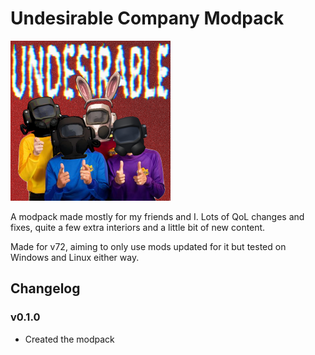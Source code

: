 # Undesirable Company Modpack

![image](icon.png)

A modpack made mostly for my friends and I. Lots of QoL changes and fixes, quite a few extra interiors and a little bit of new content.

Made for v72, aiming to only use mods updated for it but tested on Windows and Linux either way.


## Changelog
### v0.1.0
- Created the modpack
